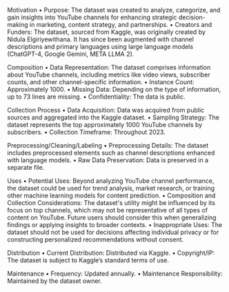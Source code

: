 
Motivation
• Purpose: The dataset was created to analyze, categorize, and gain insights into YouTube channels for enhancing strategic decision-making in marketing, content strategy, and partnerships.
• Creators and Funders: The dataset, sourced from Kaggle, was originally created by Nidula Elgiriyewithana. It has since been augmented with channel descriptions and primary languages using large language models (ChatGPT-4, Google Gemini, META LLMA 2).

Composition
• Data Representation: The dataset comprises information about YouTube channels, including metrics like video views, subscriber counts, and other channel-specific information.
• Instance Count: Approximately 1000.
• Missing Data: Depending on the type of information, up to 73 lines are missing.
• Confidentiality: The data is public.


Collection Process
• Data Acquisition: Data was acquired from public sources and aggregated into the Kaggle dataset.
• Sampling Strategy: The dataset represents the top approximately 1000 YouTube channels by subscribers.
• Collection Timeframe: Throughout 2023.


Preprocessing/Cleaning/Labeling
• Preprocessing Details: The dataset includes preprocessed elements such as channel descriptions enhanced with language models.
• Raw Data Preservation: Data is preserved in a separate file.


Uses
• Potential Uses: Beyond analyzing YouTube channel performance, the dataset could be used for trend analysis, market research, or training other machine learning models for content prediction.
• Composition and Collection Considerations: The dataset's utility might be influenced by its focus on top channels, which may not be representative of all types of content on YouTube. Future users should consider this when generalizing findings or applying insights to broader contexts.
• Inappropriate Uses: The dataset should not be used for decisions affecting individual privacy or for constructing personalized recommendations without consent.


Distribution
• Current Distribution: Distributed via Kaggle.
• Copyright/IP: The dataset is subject to Kaggle’s standard terms of use.


Maintenance
• Frequency: Updated annually.
• Maintenance Responsibility: Maintained by the dataset owner.
